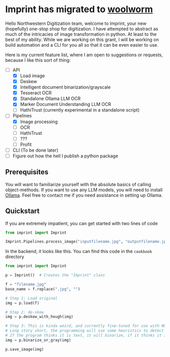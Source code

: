 # Imprint has migrated to [woolworm](https://github.com/nulib-ds/woolworm)

Hello Northwestern Digitization team, welcome to Imprint, your new (hopefully) one-stop shop for digitization.
I have attempted to abstract as much of the intricacies of image transformation in python. At least to the best of my ability.
While we are working on this grant, I will be working on build automation and a CLI for you all so that it can be even easier to use.

Here is my current feature list, where I am open to suggestions or requests, because I like this sort of thing:

- [ ] API
  - [x] Load image
  - [x] Deskew
  - [x] Intelligent document binarization/grayscale
  - [x] Tesseract OCR
  - [x] Standalone Ollama LLM OCR
  - [x] Marker Document Understanding LLM OCR
  - [ ] HathiTrust (currently experimental in a standalone script)
- [ ] Pipelines
  - [x] Image processing
  - [ ] OCR
  - [ ] HathiTrust
  - [ ] ???
  - [ ] Profit
- [ ] CLI (To be done later)
- [ ] Figure out how the hell I publish a python package

## Prerequisites

You will want to familiarize yourself with the absolute basics of calling object-methods. If you want to use any LLM models, you will need to install [Ollama](https://ollama.com/). Feel free to contact me if you need assistance in setting up Ollama.

## Quickstart

If you are extremely impatient, you can get started with two lines of code

```python
from imprint import Imprint

Imprint.Pipelines.process_image("inputfilename.jpg", "outputfilename.jpg")
```

In the backend, it looks like this. You can find this code in the `cookbook` directory

```python
from imprint import Imprint

p = Imprint()  # Creates the "Imprint" class

f = "filename.jpg"
base_name = f.replace(".jpg", "")

# Step 1: Load original
img = p.load(f)

# Step 2: de-skew
img = p.deskew_with_hough(img)

# Step 3: This is kinda weird, and currently fine-tuned for use with NU's environmental impact statements
# Long story short, the programming will use some heuristics to detect if the image is a diagram or mostly text
# If the program thinks it is text, it will binarize, if it thinks it is a diagram, it will not.
img = p.binarize_or_gray(img)

p.save_image(img)
```
